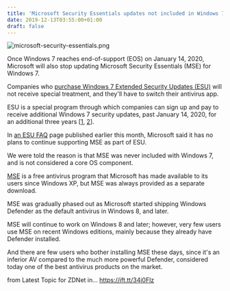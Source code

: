 ```yaml
---
title: 'Microsoft Security Essentials updates not included in Windows 7 ESU'
date: 2019-12-13T03:55:00+01:00
draft: false
---
```


![microsoft-security-essentials.png](https://zdnet1.cbsistatic.com/hub/i/2019/12/12/018036a1-0ce9-4ea2-8c71-714f0ab0da12/microsoft-security-essentials.png)

Once Windows 7 reaches end-of-support (EOS) on January 14, 2020, Microsoft will also stop updating Microsoft Security Essentials (MSE) for Windows 7.

Companies who [purchase Windows 7 Extended Security Updates (ESU)](https://www.zdnet.com/article/how-much-will-staying-patched-on-windows-7-cost-you-heres-the-price-list/) will not receive special treatment, and they'll have to switch their antivirus app.

ESU is a special program through which companies can sign up and pay to receive additional Windows 7 security updates, past January 14, 2020, for an additional three years \[[1](https://www.zdnet.com/article/how-much-will-staying-patched-on-windows-7-cost-you-heres-the-price-list/), [2](https://www.zdnet.com/article/microsoft-to-make-windows-7-extended-security-updates-available-to-all-business-users/)\].

In [an ESU FAQ](https://support.microsoft.com/en-us/help/4527878/faq-about-extended-security-updates-for-windows-7) page published earlier this month, Microsoft said it has no plans to continue supporting MSE as part of ESU.

We were told the reason is that MSE was never included with Windows 7, and is not considered a core OS component.

[MSE](https://support.microsoft.com/en-us/help/17150/windows-7-what-is-microsoft-security-essentials) is a free antivirus program that Microsoft has made available to its users since Windows XP, but MSE was always provided as a separate download.

MSE was gradually phased out as Microsoft started shipping Windows Defender as the default antivirus in Windows 8, and later.

MSE will continue to work on Windows 8 and later; however, very few users use MSE on recent Windows editions, mainly because they already have Defender installed.

And there are few users who bother installing MSE these days, since it's an inferior AV compared to the much more powerful Defender, considered today one of the best antivirus products on the market.

  
  
from Latest Topic for ZDNet in... https://ift.tt/34i0Flz